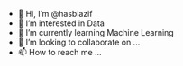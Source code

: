 - 👋 Hi, I’m @hasbiazif
- 👀 I’m interested in Data
- 🌱 I’m currently learning Machine Learning
- 💞️ I’m looking to collaborate on ...
- 📫 How to reach me ...

<!---
hasbiazif/hasbiazif is a ✨ special ✨ repository because its `README.md` (this file) appears on your GitHub profile.
You can click the Preview link to take a look at your changes.
--->
